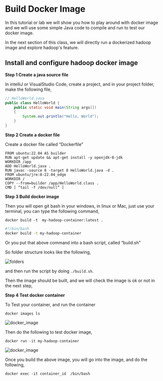 # Build Docker Image

In this tutorial or lab we will show you how to play around with docker image and we will use some simple Java code to compile and run to test our docker image.

In the next section of this class, we will directly run a dockerized hadoop image and explore hadoop's feature.

## Install and configure hadoop docker image

**Step 1 Create a java source file**

In intelliJ or VisualStudio Code, create a project, and in your project folder,   make the following file,

```java
// HelloWorld.java
public class HelloWorld {
    public static void main(String args[])
    {
        System.out.println("Hello, World");
    }
}
```

**Step 2 Create a docker file**

Create a docker file  called “Dockerfile”

```docker
FROM ubuntu:22.04 AS builder
RUN apt-get update && apt-get install -y openjdk-8-jdk
WORKDIR /app
ADD HelloWorld.java .
RUN javac -source 8 -target 8 HelloWorld.java -d .
FROM ubuntu/jre:8-22.04_edge
WORKDIR /
COPY --from=builder /app/HelloWorld.class .
CMD [ “tail -f /dev/null” ]
```

**Step 3 Build docker image**

Then you will open git bash in your windows, in linux or Mac, just use your terminal, you can type the following command,

`docker build -t  my-hadoop-container:latest .`


```bash
#!/bin/bash
docker build -t my-hadoop-container
```

Or you put that above command into a bash script, called “build.sh” 

So folder structure looks like the following,

![folders](https://kevinli-webbertech.github.io/blog/images/big_data/hadoop/folders.png)

and then run the script by doing `./build.sh`.

Then the image should be built, and we will check the image is ok or not in the next step,

**Step 4 Test docker container**

To Test your container, and run the container

`docker images ls`

![docker_image](https://kevinli-webbertech.github.io/blog/images/big_data/hadoop/docker_image.png)

Then do the following to test docker image,

`docker run -it my-hadoop-container`

![docker_image](https://kevinli-webbertech.github.io/blog/images/big_data/hadoop/test_docker_image.png)

Once you build the above image, you will go into the image, and do the following,

`docker exec -it container_id  /bin/bash`